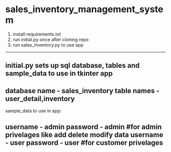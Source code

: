 # sales_inventory_management_system

1) install requirements.txt
2) run initial.py once after cloning repo
3) run sales_inventory.py to use app 


--------------------------------------------------------------------------------
initial.py sets up sql database, tables and sample_data to use in tkinter app
-------------------------------------------------------------------------------
database name - sales_inventory
table names - user_detail,inventory
----------------------------------------------------------------------------
sample_data to use in app:

username - admin
password - admin       #for admin privelages like add delete modify data
username - user
password - user        #for customer privelages
-----------------------------------------------------------------------------




